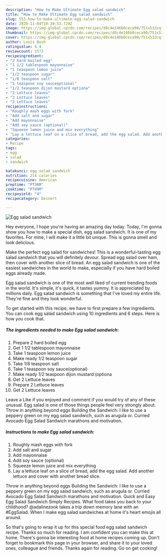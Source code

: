 ```yaml
---
description: "How to Make Ultimate Egg salad sandwich"
title: "How to Make Ultimate Egg salad sandwich"
slug: 553-how-to-make-ultimate-egg-salad-sandwich
date: 2020-11-04T10:39:53.729Z
image: https://img-global.cpcdn.com/recipes/d8c4e146b0ceca90/751x532cq70/egg-salad-sandwich-recipe-main-photo.jpg
thumbnail: https://img-global.cpcdn.com/recipes/d8c4e146b0ceca90/751x532cq70/egg-salad-sandwich-recipe-main-photo.jpg
cover: https://img-global.cpcdn.com/recipes/d8c4e146b0ceca90/751x532cq70/egg-salad-sandwich-recipe-main-photo.jpg
author: Louis Bush
ratingvalue: 4.4
reviewcount: 1573
recipeingredient:
- "2 hard boiled egg"
- "1 1/2 tablespoon mayonnaise"
- "1 teaspoon lemon juice"
- "1/2 teaspoon sugar"
- "1/8 teaspoon salt"
- "1 teaspoon soy sauceoptional"
- "1/2 teaspoon dijon mustard optiona"
- "2 Lettuce leaves"
- "2 Lettuce leaves"
- "2 Lettuce leaves"
recipeinstructions:
- "Roughly mash eggs with fork"
- "Add salt and sugar"
- "Add mayonnaise"
- "Add soy sauce (optional)"
- "Squeeze lemon juice and mix everything"
- "Lay a lettuce leaf on a slice of bread, add the egg salad. Add another lettuce and cover with another bread slice."
categories:
- Recipe
tags:
- egg
- salad
- sandwich

katakunci: egg salad sandwich 
nutrition: 214 calories
recipecuisine: American
preptime: "PT36M"
cooktime: "PT49M"
recipeyield: "4"
recipecategory: Dessert

---
```



![Egg salad sandwich](https://img-global.cpcdn.com/recipes/d8c4e146b0ceca90/751x532cq70/egg-salad-sandwich-recipe-main-photo.jpg)

Hey everyone, I hope you're having an amazing day today. Today, I'm gonna show you how to make a special dish, egg salad sandwich. It is one of my favorites. For mine, I will make it a little bit unique. This is gonna smell and look delicious.

Make the perfect egg salad for sandwiches! This is a wonderful-tasting egg salad sandwich that you will definitely devour. Spread egg salad over ham, then cover with another slice of bread. An egg salad sandwich is one of the easiest sandwiches in the world to make, especially if you have hard boiled eggs already made.

Egg salad sandwich is one of the most well liked of current trending foods in the world. It's simple, it's quick, it tastes yummy. It is appreciated by millions daily. Egg salad sandwich is something that I've loved my entire life. They're fine and they look wonderful.


To get started with this recipe, we have to first prepare a few ingredients. You can cook egg salad sandwich using 10 ingredients and 6 steps. Here is how you cook that.

<!--inarticleads1-->

##### The ingredients needed to make Egg salad sandwich:

1. Prepare 2 hard boiled egg
1. Get 1 1/2 tablespoon mayonnaise
1. Take 1 teaspoon lemon juice
1. Make ready 1/2 teaspoon sugar
1. Take 1/8 teaspoon salt
1. Take 1 teaspoon soy sauce(optional)
1. Make ready 1/2 teaspoon dijon mustard (optiona
1. Get 2 Lettuce leaves
1. Prepare 2 Lettuce leaves
1. Get 2 Lettuce leaves


Leave a Like if you enjoyed and comment if you would try of any of these unusual. Egg salad is one of those things people feel very strongly about. Throw in anything beyond eggs Building the Sandwich: I like to use a peppery green on my egg salad sandwich, such as arugula or. Curried Avocado Egg Salad Sandwich marathons and motivation. 

<!--inarticleads2-->

##### Instructions to make Egg salad sandwich:

1. Roughly mash eggs with fork
1. Add salt and sugar
1. Add mayonnaise
1. Add soy sauce (optional)
1. Squeeze lemon juice and mix everything
1. Lay a lettuce leaf on a slice of bread, add the egg salad. Add another lettuce and cover with another bread slice.


Throw in anything beyond eggs Building the Sandwich: I like to use a peppery green on my egg salad sandwich, such as arugula or. Curried Avocado Egg Salad Sandwich marathons and motivation. Quick and Easy Egg Salad Sandwich Simply Recipes. What food takes you back to your childhood? @adalinezook takes a trip down memory lane with an #EggSalad. When I make egg salad sandwiches at home it&#39;s heart emojis all around. 

So that's going to wrap it up for this special food egg salad sandwich recipe. Thanks so much for reading. I am confident you can make this at home. There's gonna be interesting food at home recipes coming up. Don't forget to bookmark this page in your browser, and share it to your loved ones, colleague and friends. Thanks again for reading. Go on get cooking!

